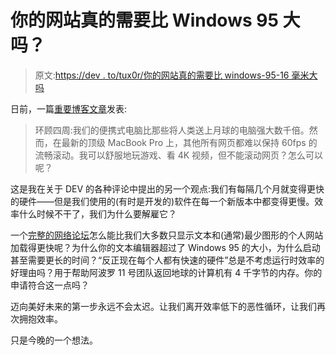# 你的网站真的需要比 Windows 95 大吗？

> 原文:[https://dev . to/tux0r/你的网站真的需要比 windows-95-16 毫米大吗](https://dev.to/tux0r/does-your-website-really-need-to-be-larger-than-windows-95-16mm)

日前，一篇[重要博客文章](http://tonsky.me/blog/disenchantment/)发表:

> 环顾四周:我们的便携式电脑比那些将人类送上月球的电脑强大数千倍。然而，在最新的顶级 MacBook Pro 上，其他所有网页都难以保持 60fps 的流畅滚动。我可以舒服地玩游戏、看 4K 视频，但不能滚动网页？怎么可以呢？

这是我在关于 DEV 的各种评论中提出的另一个观点:我们有每隔几个月就变得更快的硬件——但是我们使用的(有时是开发的)软件在每一个新版本中都变得更慢。效率什么时候不干了，我们为什么要解雇它？

一个[完整的网络论坛](https://board.asm32.info/!categories)怎么能比我们大多数只显示文本和(通常)最少图形的个人网站加载得更快呢？为什么你的文本编辑器超过了 Windows 95 的大小，为什么启动甚至需要更长的时间？“反正现在每个人都有快速的硬件”总是不考虑运行时效率的好理由吗？用于帮助阿波罗 11 号团队返回地球的计算机有 4 千字节的内存。你的申请符合这一点吗？

迈向美好未来的第一步永远不会太迟。让我们离开效率低下的恶性循环，让我们再次拥抱效率。

只是今晚的一个想法。